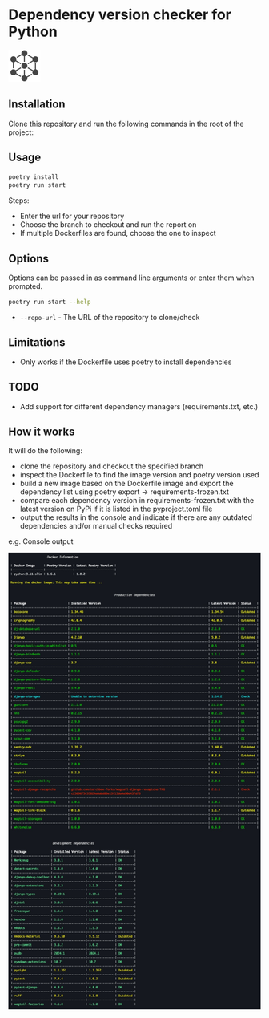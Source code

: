 # Dependency version checker for Python

![Icon](./docs/icon.png?raw=true "Icon")

## Installation

Clone this repository and run the following commands in the root of the project:

## Usage

```bash
poetry install
poetry run start
```

Steps:

- Enter the url for your repository
- Choose the branch to checkout and run the report on
- If multiple Dockerfiles are found, choose the one to inspect


## Options

Options can be passed in as command line arguments or enter them when prompted.

```bash
poetry run start --help
```

- `--repo-url` - The URL of the repository to clone/check

## Limitations

- Only works if the Dockerfile uses poetry to install dependencies

## TODO

- Add support for different dependency managers (requirements.txt, etc.)

## How it works

It will do the following:

- clone the repository and checkout the specified branch
- inspect the Dockerfile to find the image version and poetry version used
- build a new image based on the Dockerfile image and export the dependency list using poetry export -> requirements-frozen.txt
- compare each dependency version in requirements-frozen.txt with the latest version on PyPi if it is listed in the pyproject.toml file
- output the results in the console and indicate if there are any outdated dependencies and/or manual checks required

e.g. Console output

![Console ouput](./docs/console.jpg?raw=true "Console output")
